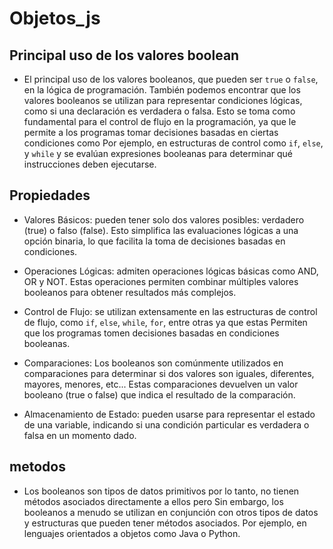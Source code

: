 # Objetos_js

## Principal uso de los valores boolean

- El principal uso de los valores booleanos, que pueden ser `true` o `false`, en la lógica de programación. También podemos encontrar que los valores booleanos se utilizan para representar condiciones lógicas, como si una declaración es verdadera o falsa. Esto se toma como fundamental para el control de flujo en la programación, ya que le permite a los programas tomar decisiones basadas en ciertas condiciones como Por ejemplo, en estructuras de control como `if`, `else`, y `while` y se evalúan expresiones booleanas para determinar qué instrucciones deben ejecutarse.


## Propiedades

- Valores Básicos:  pueden tener solo dos valores posibles: verdadero (true) o falso (false). Esto simplifica las evaluaciones lógicas a una opción binaria, lo que facilita la toma de decisiones basadas en condiciones.

- Operaciones Lógicas:  admiten operaciones lógicas básicas como AND, OR y NOT. Estas operaciones permiten combinar múltiples valores booleanos para obtener resultados más complejos.

- Control de Flujo:  se utilizan extensamente en las estructuras de control de flujo, como `if`, `else`, `while`, `for`, entre otras ya que estas Permiten que los programas tomen decisiones basadas en condiciones booleanas.

- Comparaciones:  Los booleanos son comúnmente utilizados en comparaciones para determinar si dos valores son iguales, diferentes, mayores, menores, etc... Estas comparaciones devuelven un valor booleano (true o false) que indica el resultado de la comparación.

- Almacenamiento de Estado:  pueden usarse para representar el estado de una variable, indicando si una condición particular es verdadera o falsa en un momento dado.


## metodos

- Los booleanos son tipos de datos primitivos por lo tanto, no tienen métodos asociados directamente a ellos pero Sin embargo, los booleanos a menudo se utilizan en conjunción con otros tipos de datos y estructuras que pueden tener métodos asociados. Por ejemplo, en lenguajes orientados a objetos como Java o Python.


